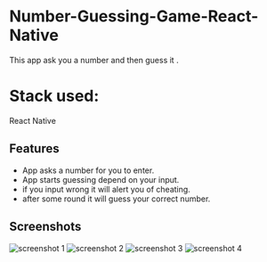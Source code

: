 # Number-Guessing-Game-React-Native

This app ask you a number and then guess it .

# Stack used:

React Native 

## Features

- App asks a number for you to enter.
- App starts guessing depend on your input.
- if you input wrong it will alert you of cheating.
- after some round it will guess your correct number.

## Screenshots

![screenshot 1](https://github.com/Aditya9111/Number-Guessing-Game-React-Native/blob/main/assets/1.png)
![screenshot 2](https://github.com/Aditya9111/Number-Guessing-Game-React-Native/blob/main/assets/2.png)
![screenshot 3](https://github.com/Aditya9111/Number-Guessing-Game-React-Native/blob/main/assets/3.png)
![screenshot 4](https://github.com/Aditya9111/Number-Guessing-Game-React-Native/blob/main/assets/4.png)

